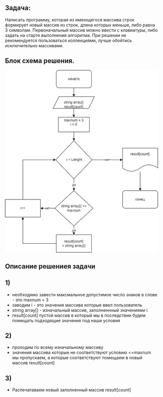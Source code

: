 ## Задача:
 Написать программу, которая из имеющегося массива строк формирует новый массив из строк, длина которых меньше, либо равна 3 символам. Первоначальный массив можно ввести с клавиатуры, либо задать на старте выполнения алгоритма. При решении не рекомендуется пользоваться коллекциями, лучше обойтись исключительно массивами.

## Блок схема решения.

![фото](2211.jpg)

## Описание решениея задачи

## 1)
* необходимо завести максмальное допустимое число знаков в слове - это maxnum = 3 
* заводим i - это значения массива которые ввел пользователь
* string array[] - изначальный массив, заполненнный значениями  i
* result[count] пустой массив в который мы в последствии будем помещать подходящие значения под наши условия


## 2) 
* проходим по всему изначальному массиву 
* значения массива которые не соответствуют условию <=maxnum мы пропускаем, а которые соответствуют помещаем в новый массив result[count]

## 3) 
* Распечатаваем новый заполненный массив result[count]